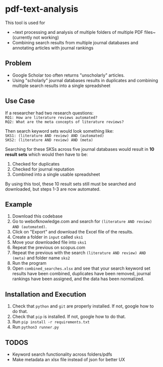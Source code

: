 # pdf-text-analysis
This tool is used for 
  - ~text processing and analysis of multiple folders of multiple PDF files~ (currently not working)
  - Combining search results from multiple journal databases and annotating articles with journal rankings

## Problem
  - Google Scholar too often returns "unscholarly" articles.
  - Using "scholarly" journal databases results in duplicates and combining multiple search results into a single spreadsheet

## Use Case
If a researcher had two research questions:  
`RQ1: How are literature reviews automated?`  
`RQ2: What are the meta concepts of literature reviews?` 

Then search keyword sets would look something like:  
`SKS1: (literature AND review) AND (automated)`  
`SKS2: (literature AND review) AND (meta)`  

Searching for these SKSs across five journal databases would result in **10 result sets** which would then have to be:  
1. Checked for duplicates  
2. Checked for journal reputation  
3. Combined into a single usable spreadsheet  

By using this tool, these 10 result sets still must be searched and downloaded, but steps 1-3 are now automated.

## Example
1. Download this codebase
2. Go to webofknowledge.com and search for `(literature AND review) AND (automated)`. 
3. Click on "Export" and download the Excel file of the results.
4. Create a folder in `input` called `sks1`
5. Move your downloaded file into `sks1`
6. Repeat the previous on scopus.com
7. Repeat the previous with the search `(literature AND review) AND (meta)` and folder name `sks2`
8. Run the program
9. Open `combined_searches.xlsx` and see that your search keyword set results have been combined, duplicates have been removed, journal rankings have been assigned, and the data has been normalized.

## Installation and Execution
1. Check that `python` and `git` are properly installed. If not, google how to do that.  
2. Check that `pip` is installed. If not, google how to do that.  
3. Run `pip install -r requirements.txt`
4. Run `python3 runner.py`

## TODOS
* Keyword search functionality across folders/pdfs
* Make metadata an xlsx file instead of json for better UX
